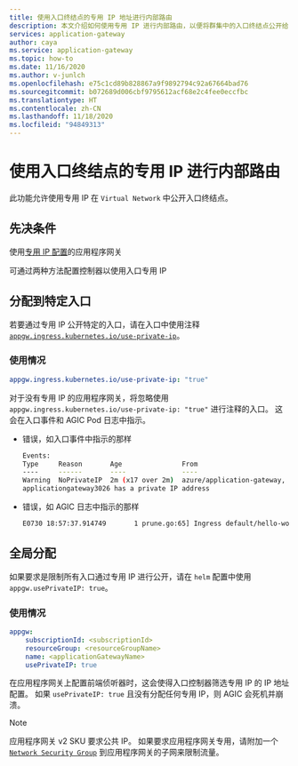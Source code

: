 ```yaml
---
title: 使用入口终结点的专用 IP 地址进行内部路由
description: 本文介绍如何使用专用 IP 进行内部路由，以便将群集中的入口终结点公开给 VNet 的其余部分。
services: application-gateway
author: caya
ms.service: application-gateway
ms.topic: how-to
ms.date: 11/16/2020
ms.author: v-junlch
ms.openlocfilehash: e75c1cd89b828867a9f9892794c92a67664bad76
ms.sourcegitcommit: b072689d006cbf9795612acf68e2c4fee0eccfbc
ms.translationtype: HT
ms.contentlocale: zh-CN
ms.lasthandoff: 11/18/2020
ms.locfileid: "94849313"
---
```

# <a name="use-private-ip-for-internal-routing-for-an-ingress-endpoint"></a>使用入口终结点的专用 IP 进行内部路由 

此功能允许使用专用 IP 在 `Virtual Network` 中公开入口终结点。

## <a name="pre-requisites"></a>先决条件  
使用[专用 IP 配置](./configure-application-gateway-with-private-frontend-ip.md)的应用程序网关

可通过两种方法配置控制器以使用入口专用 IP

## <a name="assign-to-a-particular-ingress"></a>分配到特定入口
若要通过专用 IP 公开特定的入口，请在入口中使用注释 [`appgw.ingress.kubernetes.io/use-private-ip`](./ingress-controller-annotations.md#use-private-ip)。

### <a name="usage"></a>使用情况
```yaml
appgw.ingress.kubernetes.io/use-private-ip: "true"
```

对于没有专用 IP 的应用程序网关，将忽略使用 `appgw.ingress.kubernetes.io/use-private-ip: "true"` 进行注释的入口。 这会在入口事件和 AGIC Pod 日志中指示。

* 错误，如入口事件中指示的那样

    ```bash
    Events:
    Type     Reason       Age               From                                                                     Message
    ----     ------       ----              ----                                                                     -------
    Warning  NoPrivateIP  2m (x17 over 2m)  azure/application-gateway, prod-ingress-azure-5c9b6fcd4-bctcb  Ingress default/hello-world-ingress requires Application Gateway 
    applicationgateway3026 has a private IP address
    ```

* 错误，如 AGIC 日志中指示的那样

    ```bash
    E0730 18:57:37.914749       1 prune.go:65] Ingress default/hello-world-ingress requires Application Gateway applicationgateway3026 has a private IP address
    ```


## <a name="assign-globally"></a>全局分配
如果要求是限制所有入口通过专用 IP 进行公开，请在 `helm` 配置中使用 `appgw.usePrivateIP: true`。

### <a name="usage"></a>使用情况
```yaml
appgw:
    subscriptionId: <subscriptionId>
    resourceGroup: <resourceGroupName>
    name: <applicationGatewayName>
    usePrivateIP: true
```

在应用程序网关上配置前端侦听器时，这会使得入口控制器筛选专用 IP 的 IP 地址配置。
如果 `usePrivateIP: true` 且没有分配任何专用 IP，则 AGIC 会死机并崩溃。

> [!NOTE]
> 应用程序网关 v2 SKU 要求公共 IP。 如果要求应用程序网关专用，请附加一个 [`Network Security Group`](../virtual-network/network-security-groups-overview.md) 到应用程序网关的子网来限制流量。

